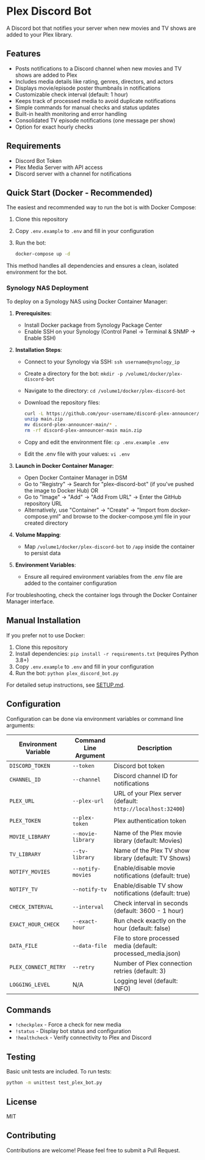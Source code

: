 # Plex Discord Bot

A Discord bot that notifies your server when new movies and TV shows are added to your Plex library.

## Features

- Posts notifications to a Discord channel when new movies and TV shows are added to Plex
- Includes media details like rating, genres, directors, and actors
- Displays movie/episode poster thumbnails in notifications
- Customizable check interval (default: 1 hour)
- Keeps track of processed media to avoid duplicate notifications
- Simple commands for manual checks and status updates
- Built-in health monitoring and error handling
- Consolidated TV episode notifications (one message per show)
- Option for exact hourly checks

## Requirements

- Discord Bot Token
- Plex Media Server with API access
- Discord server with a channel for notifications

## Quick Start (Docker - Recommended)

The easiest and recommended way to run the bot is with Docker Compose:

1. Clone this repository
2. Copy `.env.example` to `.env` and fill in your configuration
3. Run the bot:

   ```bash
   docker-compose up -d
   ```

This method handles all dependencies and ensures a clean, isolated environment for the bot.

### Synology NAS Deployment

To deploy on a Synology NAS using Docker Container Manager:

1. **Prerequisites**:

   - Install Docker package from Synology Package Center
   - Enable SSH on your Synology (Control Panel → Terminal & SNMP → Enable SSH)

2. **Installation Steps**:

   - Connect to your Synology via SSH: `ssh username@synology_ip`
   - Create a directory for the bot: `mkdir -p /volume1/docker/plex-discord-bot`
   - Navigate to the directory: `cd /volume1/docker/plex-discord-bot`
   - Download the repository files:

     ```bash
     curl -L https://github.com/your-username/discord-plex-announcer/archive/refs/heads/main.zip -o main.zip
     unzip main.zip
     mv discord-plex-announcer-main/* .
     rm -rf discord-plex-announcer-main main.zip
     ```

   - Copy and edit the environment file: `cp .env.example .env`
   - Edit the .env file with your values: `vi .env`

3. **Launch in Docker Container Manager**:

   - Open Docker Container Manager in DSM
   - Go to "Registry" → Search for "plex-discord-bot" (if you've pushed the image to Docker Hub) OR
   - Go to "Image" → "Add" → "Add From URL" → Enter the GitHub repository URL
   - Alternatively, use "Container" → "Create" → "Import from docker-compose.yml" and browse to the docker-compose.yml file in your created directory

4. **Volume Mapping**:

   - Map `/volume1/docker/plex-discord-bot` to `/app` inside the container to persist data

5. **Environment Variables**:
   - Ensure all required environment variables from the .env file are added to the container configuration

For troubleshooting, check the container logs through the Docker Container Manager interface.

## Manual Installation

If you prefer not to use Docker:

1. Clone this repository
2. Install dependencies: `pip install -r requirements.txt` (requires Python 3.8+)
3. Copy `.env.example` to `.env` and fill in your configuration
4. Run the bot: `python plex_discord_bot.py`

For detailed setup instructions, see [SETUP.md](SETUP.md).

## Configuration

Configuration can be done via environment variables or command line arguments:

| Environment Variable  | Command Line Argument | Description                                                   |
| --------------------- | --------------------- | ------------------------------------------------------------- |
| `DISCORD_TOKEN`       | `--token`             | Discord bot token                                             |
| `CHANNEL_ID`          | `--channel`           | Discord channel ID for notifications                          |
| `PLEX_URL`            | `--plex-url`          | URL of your Plex server (default: `http://localhost:32400`)   |
| `PLEX_TOKEN`          | `--plex-token`        | Plex authentication token                                     |
| `MOVIE_LIBRARY`       | `--movie-library`     | Name of the Plex movie library (default: Movies)              |
| `TV_LIBRARY`          | `--tv-library`        | Name of the Plex TV show library (default: TV Shows)          |
| `NOTIFY_MOVIES`       | `--notify-movies`     | Enable/disable movie notifications (default: true)            |
| `NOTIFY_TV`           | `--notify-tv`         | Enable/disable TV show notifications (default: true)          |
| `CHECK_INTERVAL`      | `--interval`          | Check interval in seconds (default: 3600 - 1 hour)           |
| `EXACT_HOUR_CHECK`    | `--exact-hour`        | Run check exactly on the hour (default: false)               |
| `DATA_FILE`           | `--data-file`         | File to store processed media (default: processed_media.json) |
| `PLEX_CONNECT_RETRY`  | `--retry`             | Number of Plex connection retries (default: 3)                |
| `LOGGING_LEVEL`       | N/A                   | Logging level (default: INFO)                                 |

## Commands

- `!checkplex` - Force a check for new media
- `!status` - Display bot status and configuration
- `!healthcheck` - Verify connectivity to Plex and Discord

## Testing

Basic unit tests are included. To run tests:

```bash
python -m unittest test_plex_bot.py
```

## License

MIT

## Contributing

Contributions are welcome! Please feel free to submit a Pull Request.
